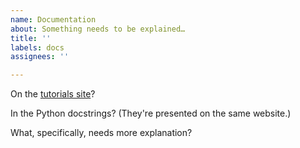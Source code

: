```yaml
---
name: Documentation
about: Something needs to be explained…
title: ''
labels: docs
assignees: ''

---
```


On the [tutorials site](https://uproot.readthedocs.io/)?

In the Python docstrings? (They're presented on the same website.)

What, specifically, needs more explanation?

